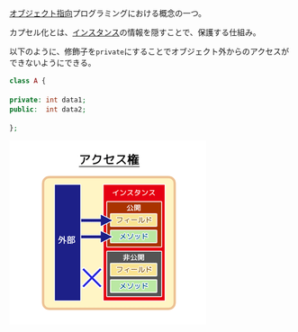 

[オブジェクト指向](オブジェクト指向.md)プログラミングにおける概念の一つ。

カプセル化とは、[インスタンス](インスタンス.md)の情報を隠すことで、保護する仕組み。

以下のように、修飾子を`private`にすることでオブジェクト外からのアクセスができないようにできる。
```php
class A {

private: int data1;
public:  int data2;

};
```

![](../02_Extra/kapuseruka.png)
